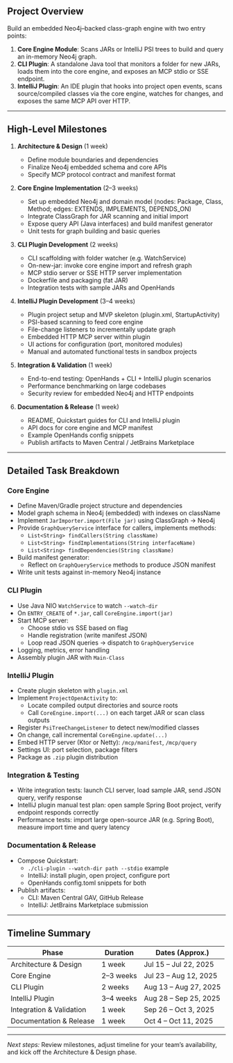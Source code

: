 ## Project Overview

Build an embedded Neo4j–backed class-graph engine with two entry points:

1. **Core Engine Module**: Scans JARs or IntelliJ PSI trees to build and query an in-memory Neo4j graph.
2. **CLI Plugin**: A standalone Java tool that monitors a folder for new JARs, loads them into the core engine, and exposes an MCP stdio or SSE endpoint.
3. **IntelliJ Plugin**: An IDE plugin that hooks into project open events, scans source/compiled classes via the core engine, watches for changes, and exposes the same MCP API over HTTP.

---

## High-Level Milestones

1. **Architecture & Design** (1 week)
   - Define module boundaries and dependencies
   - Finalize Neo4j embedded schema and core APIs
   - Specify MCP protocol contract and manifest format

2. **Core Engine Implementation** (2–3 weeks)
   - Set up embedded Neo4j and domain model (nodes: Package, Class, Method; edges: EXTENDS, IMPLEMENTS, DEPENDS_ON)
   - Integrate ClassGraph for JAR scanning and initial import
   - Expose query API (Java interfaces) and build manifest generator
   - Unit tests for graph building and basic queries

3. **CLI Plugin Development** (2 weeks)
   - CLI scaffolding with folder watcher (e.g. WatchService)
   - On-new-jar: invoke core engine import and refresh graph
   - MCP stdio server or SSE HTTP server implementation
   - Dockerfile and packaging (fat JAR)
   - Integration tests with sample JARs and OpenHands

4. **IntelliJ Plugin Development** (3–4 weeks)
   - Plugin project setup and MVP skeleton (plugin.xml, StartupActivity)
   - PSI-based scanning to feed core engine
   - File-change listeners to incrementally update graph
   - Embedded HTTP MCP server within plugin
   - UI actions for configuration (port, monitored modules)
   - Manual and automated functional tests in sandbox projects

5. **Integration & Validation** (1 week)
   - End-to-end testing: OpenHands + CLI + IntelliJ plugin scenarios
   - Performance benchmarking on large codebases
   - Security review for embedded Neo4j and HTTP endpoints

6. **Documentation & Release** (1 week)
   - README, Quickstart guides for CLI and IntelliJ plugin
   - API docs for core engine and MCP manifest
   - Example OpenHands config snippets
   - Publish artifacts to Maven Central / JetBrains Marketplace

---

## Detailed Task Breakdown

### Core Engine
- Define Maven/Gradle project structure and dependencies
- Model graph schema in Neo4j (embedded) with indexes on className
- Implement `JarImporter.import(File jar)` using ClassGraph → Neo4j
- Provide `GraphQueryService` interface for callers, implements methods:
  - `List<String> findCallers(String className)`
  - `List<String> findImplementations(String interfaceName)`
  - `List<String> findDependencies(String className)`
- Build manifest generator:
  - Reflect on `GraphQueryService` methods to produce JSON manifest
- Write unit tests against in-memory Neo4j instance

### CLI Plugin
- Use Java NIO `WatchService` to watch `--watch-dir`
- On `ENTRY_CREATE` of `*.jar`, call `CoreEngine.import(jar)`
- Start MCP server:
  - Choose stdio vs SSE based on flag
  - Handle registration (write manifest JSON)
  - Loop read JSON queries → dispatch to `GraphQueryService`
- Logging, metrics, error handling
- Assembly plugin JAR with `Main-Class`

### IntelliJ Plugin
- Create plugin skeleton with `plugin.xml`
- Implement `ProjectOpenActivity` to:
  - Locate compiled output directories and source roots
  - Call `CoreEngine.import(...)` on each target JAR or scan class outputs
- Register `PsiTreeChangeListener` to detect new/modified classes
- On change, call incremental `CoreEngine.update(...)`
- Embed HTTP server (Ktor or Netty): `/mcp/manifest`, `/mcp/query`
- Settings UI: port selection, package filters
- Package as `.zip` plugin distribution

### Integration & Testing
- Write integration tests: launch CLI server, load sample JAR, send JSON query, verify response
- IntelliJ plugin manual test plan: open sample Spring Boot project, verify endpoint responds correctly
- Performance tests: import large open-source JAR (e.g. Spring Boot), measure import time and query latency

### Documentation & Release
- Compose Quickstart:
  - `./cli-plugin --watch-dir path --stdio` example
  - IntelliJ: install plugin, open project, configure port
  - OpenHands config.toml snippets for both
- Publish artifacts:
  - CLI: Maven Central GAV, GitHub Release
  - IntelliJ: JetBrains Marketplace submission

---

## Timeline Summary

| Phase                     | Duration  | Dates (Approx.)            |
|---------------------------|-----------|----------------------------|
| Architecture & Design     | 1 week    | Jul 15 – Jul 22, 2025      |
| Core Engine               | 2–3 weeks | Jul 23 – Aug 12, 2025      |
| CLI Plugin                | 2 weeks   | Aug 13 – Aug 27, 2025      |
| IntelliJ Plugin           | 3–4 weeks | Aug 28 – Sep 25, 2025      |
| Integration & Validation  | 1 week    | Sep 26 – Oct 3, 2025       |
| Documentation & Release   | 1 week    | Oct 4 – Oct 11, 2025       |

---

*Next steps:* Review milestones, adjust timeline for your team’s availability, and kick off the Architecture & Design phase.

